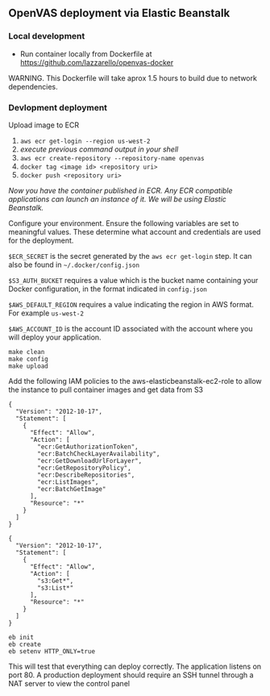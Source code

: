 ## OpenVAS deployment via Elastic Beanstalk

### Local development

* Run container locally from Dockerfile at https://github.com/lazzarello/openvas-docker

WARNING. This Dockerfile will take aprox 1.5 hours to build due to
network dependencies.

### Devlopment deployment

Upload image to ECR  

1. `aws ecr get-login --region us-west-2`
1. _execute previous command output in your shell_
1. `aws ecr create-repository --repository-name openvas`
1. `docker tag <image id> <repository uri>`
1. `docker push <repository uri>`

_Now you have the container published in ECR. Any ECR compatible
applications can launch an instance of it. We will be using Elastic
Beanstalk._

Configure your environment. Ensure the following variables are set to
meaningful values. These determine what account and credentials are used
for the deployment.

`$ECR_SECRET` is the secret generated by the `aws ecr get-login` step.
It can also be found in `~/.docker/config.json`

`$S3_AUTH_BUCKET` requires a value which is the bucket name containing
your Docker configuration, in the format indicated in `config.json`

`$AWS_DEFAULT_REGION` requires a value indicating the region in AWS
format. For example `us-west-2`

`$AWS_ACCOUNT_ID` is the account ID associated with the account where
you will deploy your application. 

`make clean`  
`make config`  
`make upload`  

Add the following IAM policies to the aws-elasticbeanstalk-ec2-role to allow the instance to pull container
images and get data from S3

```
{
  "Version": "2012-10-17",
  "Statement": [
    {
      "Effect": "Allow",
      "Action": [
        "ecr:GetAuthorizationToken",
        "ecr:BatchCheckLayerAvailability",
        "ecr:GetDownloadUrlForLayer",
        "ecr:GetRepositoryPolicy",
        "ecr:DescribeRepositories",
        "ecr:ListImages",
        "ecr:BatchGetImage"
      ],
      "Resource": "*"
    }
  ]
}
```

```
{
  "Version": "2012-10-17",
  "Statement": [
    {
      "Effect": "Allow",
      "Action": [
        "s3:Get*",
        "s3:List*"
      ],
      "Resource": "*"
    }
  ]
}
```

`eb init`  
`eb create`  
`eb setenv HTTP_ONLY=true`  

This will test that everything can deploy correctly. The application
listens on port 80. A production deployment should require an SSH tunnel
through a NAT server to view the control panel
